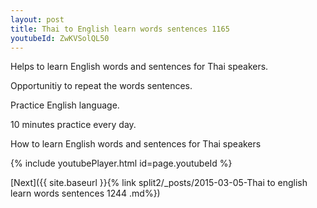 ```yaml
---
layout: post
title: Thai to English learn words sentences 1165 
youtubeId: ZwKVSolQL50
---
```

 
 
Helps to learn English words and sentences for Thai speakers.

Opportunitiy to repeat the words sentences. 

Practice English language. 
 
10 minutes practice every day. 
 
How to learn English words and sentences for Thai speakers 
 
{% include youtubePlayer.html id=page.youtubeId %}
 
 
[Next]({{ site.baseurl }}{% link  split2/_posts/2015-03-05-Thai to english learn words sentences 1244 .md%})
 
